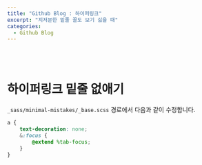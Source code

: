 ```yaml
---
title: "Github Blog : 하이퍼링크"
excerpt: "지저분한 밑줄 꼴도 보기 싫을 때"
categories:
  - Github Blog
---
```


<br>

<br>

# 하이퍼링크 밑줄 없애기

`_sass/minimal-mistakes/_base.scss` 경로에서 다음과 같이 수정합니다.

```scss
a {
	text-decoration: none;
	&:focus {
		@extend %tab-focus;
	}
}
```

<br>

<br>
